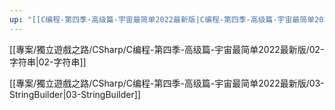 ```yaml
---
up: "[[C编程-第四季-高级篇-宇宙最简单2022最新版|C编程-第四季-高级篇-宇宙最简单2022最新版]]"
---
```

[[專案/獨立遊戲之路/CSharp/C编程-第四季-高级篇-宇宙最简单2022最新版/02-字符串|02-字符串]]

[[專案/獨立遊戲之路/CSharp/C编程-第四季-高级篇-宇宙最简单2022最新版/03-StringBuilder|03-StringBuilder]]

